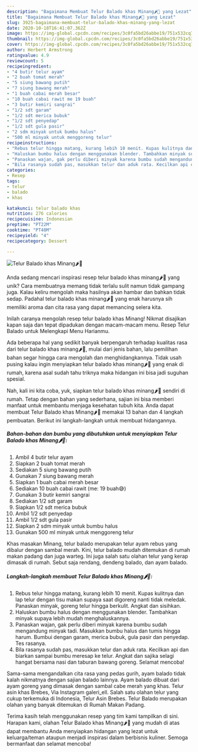 ```yaml
---
description: "Bagaimana Membuat Telur Balado khas Minang🌶️🥚 yang Lezat"
title: "Bagaimana Membuat Telur Balado khas Minang🌶️🥚 yang Lezat"
slug: 3925-bagaimana-membuat-telur-balado-khas-minang-yang-lezat
date: 2020-10-18T16:41:07.362Z
image: https://img-global.cpcdn.com/recipes/3c0fa5bd26abbe19/751x532cq70/telur-balado-khas-minang🌶️🥚-foto-resep-utama.jpg
thumbnail: https://img-global.cpcdn.com/recipes/3c0fa5bd26abbe19/751x532cq70/telur-balado-khas-minang🌶️🥚-foto-resep-utama.jpg
cover: https://img-global.cpcdn.com/recipes/3c0fa5bd26abbe19/751x532cq70/telur-balado-khas-minang🌶️🥚-foto-resep-utama.jpg
author: Herbert Armstrong
ratingvalue: 4.9
reviewcount: 5
recipeingredient:
- "4 butir telur ayam"
- "2 buah tomat merah"
- "5 siung bawang putih"
- "7 siung bawang merah"
- "1 buah cabai merah besar"
- "10 buah cabai rawit me 19 buah"
- "3 butir kemiri sangrai"
- "1/2 sdt garam"
- "1/2 sdt merica bubuk"
- "1/2 sdt penyedap"
- "1/2 sdt gula pasir"
- "2 sdm minyak untuk bumbu halus"
- "500 ml minyak untuk menggoreng telur"
recipeinstructions:
- "Rebus telur hingga matang, kurang lebih 10 menit. Kupas kulitnya dan lap telur dengan tisu makan supaya saat digoreng nanti tidak meledak. Panaskan minyak, goreng telur hingga berkulit. Angkat dan sisihkan."
- "Haluskan bumbu halus dengan menggunakan blender. Tambahkan minyak supaya lebih mudah menghaluskannya."
- "Panaskan wajan, gak perlu diberi minyak karena bumbu sudah mengandung minyak tadi. Masukkan bumbu halus dan tumis hingga harum. Bumbui dengan garam, merica bubuk, gula pasir dan penyedap. Tes rasanya."
- "Bila rasanya sudah pas, masukkan telur dan aduk rata. Kecilkan api dan biarkan sampai bumbu meresap ke telur. Angkat dan sajika selagi hangat bersama nasi dan taburan bawang goreng. Selamat mencoba!"
categories:
- Resep
tags:
- telur
- balado
- khas

katakunci: telur balado khas 
nutrition: 276 calories
recipecuisine: Indonesian
preptime: "PT22M"
cooktime: "PT40M"
recipeyield: "4"
recipecategory: Dessert

---
```



![Telur Balado khas Minang🌶️🥚](https://img-global.cpcdn.com/recipes/3c0fa5bd26abbe19/751x532cq70/telur-balado-khas-minang🌶️🥚-foto-resep-utama.jpg)

Anda sedang mencari inspirasi resep telur balado khas minang🌶️🥚 yang unik? Cara membuatnya memang tidak terlalu sulit namun tidak gampang juga. Kalau keliru mengolah maka hasilnya akan hambar dan bahkan tidak sedap. Padahal telur balado khas minang🌶️🥚 yang enak harusnya sih memiliki aroma dan cita rasa yang dapat memancing selera kita.

Inilah caranya mengolah resep telur balado khas Minang! Nikmat disajikan kapan saja dan tepat dipadukan dengan macam-macam menu. Resep Telur Balado untuk Melengkapi Menu Harianmu.

Ada beberapa hal yang sedikit banyak berpengaruh terhadap kualitas rasa dari telur balado khas minang🌶️🥚, mulai dari jenis bahan, lalu pemilihan bahan segar hingga cara mengolah dan menghidangkannya. Tidak usah pusing kalau ingin menyiapkan telur balado khas minang🌶️🥚 yang enak di rumah, karena asal sudah tahu triknya maka hidangan ini bisa jadi suguhan spesial.


Nah, kali ini kita coba, yuk, siapkan telur balado khas minang🌶️🥚 sendiri di rumah. Tetap dengan bahan yang sederhana, sajian ini bisa memberi manfaat untuk membantu menjaga kesehatan tubuh kita. Anda dapat membuat Telur Balado khas Minang🌶️🥚 memakai 13 bahan dan 4 langkah pembuatan. Berikut ini langkah-langkah untuk membuat hidangannya.

<!--inarticleads1-->

##### Bahan-bahan dan bumbu yang dibutuhkan untuk menyiapkan Telur Balado khas Minang🌶️🥚:

1. Ambil 4 butir telur ayam
1. Siapkan 2 buah tomat merah
1. Sediakan 5 siung bawang putih
1. Gunakan 7 siung bawang merah
1. Siapkan 1 buah cabai merah besar
1. Sediakan 10 buah cabai rawit (me: 19 buah😅)
1. Gunakan 3 butir kemiri sangrai
1. Sediakan 1/2 sdt garam
1. Siapkan 1/2 sdt merica bubuk
1. Ambil 1/2 sdt penyedap
1. Ambil 1/2 sdt gula pasir
1. Siapkan 2 sdm minyak untuk bumbu halus
1. Gunakan 500 ml minyak untuk menggoreng telur


Khas masakan Minang, telur balado merupakan telur ayam rebus yang dibalur dengan sambal merah. Kini, telur balado mudah ditemukan di rumah makan padang dan juga warteg. Ini juga salah satu olahan telur yang kerap dimasak di rumah. Sebut saja rendang, dendeng balado, dan ayam balado. 

<!--inarticleads2-->

##### Langkah-langkah membuat Telur Balado khas Minang🌶️🥚:

1. Rebus telur hingga matang, kurang lebih 10 menit. Kupas kulitnya dan lap telur dengan tisu makan supaya saat digoreng nanti tidak meledak. Panaskan minyak, goreng telur hingga berkulit. Angkat dan sisihkan.
1. Haluskan bumbu halus dengan menggunakan blender. Tambahkan minyak supaya lebih mudah menghaluskannya.
1. Panaskan wajan, gak perlu diberi minyak karena bumbu sudah mengandung minyak tadi. Masukkan bumbu halus dan tumis hingga harum. Bumbui dengan garam, merica bubuk, gula pasir dan penyedap. Tes rasanya.
1. Bila rasanya sudah pas, masukkan telur dan aduk rata. Kecilkan api dan biarkan sampai bumbu meresap ke telur. Angkat dan sajika selagi hangat bersama nasi dan taburan bawang goreng. Selamat mencoba!


Sama-sama mengandalkan cita rasa yang pedas gurih, ayam balado tidak kalah nikmatnya dengan sajian balado lainnya. Ayam balado dibuat dari ayam goreng yang dimasak dengan sambal cabe merah yang khas. Telur asin khas Brebes, Via Instagram galeri_ell. Salah satu olahan telur yang cukup terkemuka di Indonesia, Telur Asin Brebes. Telur Balado merupakan olahan yang banyak ditemukan di Rumah Makan Padang. 

Terima kasih telah menggunakan resep yang tim kami tampilkan di sini. Harapan kami, olahan Telur Balado khas Minang🌶️🥚 yang mudah di atas dapat membantu Anda menyiapkan hidangan yang lezat untuk keluarga/teman ataupun menjadi inspirasi dalam berbisnis kuliner. Semoga bermanfaat dan selamat mencoba!
